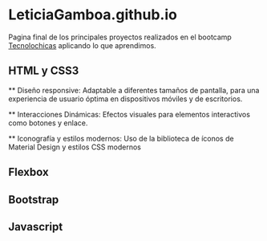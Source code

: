 # LeticiaGamboa.github.io

Pagina final de los principales proyectos realizados en el bootcamp [Tecnolochicas](https://tecnolochicas.mx/) aplicando lo que aprendimos.

## HTML y CSS3
** Diseño responsive: Adaptable a diferentes tamaños de pantalla, para una experiencia de usuario óptima en dispositivos móviles y de escritorios.

** Interacciones Dinámicas: Efectos visuales para elementos interactivos como botones y enlace.

** Iconografía y estilos modernos: Uso de la biblioteca de íconos de Material Design y estilos CSS modernos

## Flexbox

## Bootstrap

## Javascript


